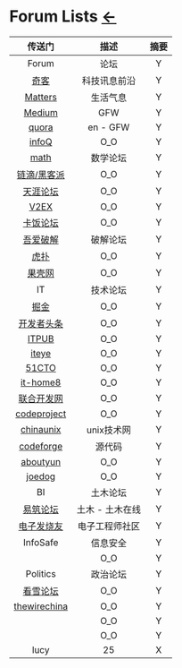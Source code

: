 # Forum Lists [←](index.md)

<div>

| 传送门 | 描述 | 摘要 |
|:---:|:---:|:---:|
| Forum | 论坛 | Y |
| [奇客](https://www.solidot.org/) | 科技讯息前沿 | Y |
| [Matters](https://matters.news/) | 生活气息 | Y |
| [Medium](https://medium.com/) | GFW | Y |
| [quora](https://www.quora.com/) | en - GFW | Y |
| [infoQ](https://www.infoq.cn/) | O_O | Y |
| [math](https://math.meta.stackexchange.com/) | 数学论坛 | Y |
| [链滴/黑客派](https://ld246.com/) | O_O | Y |
| [天涯论坛](https://bbs.tianya.cn/) | O_O | Y |
| [V2EX](https://www.v2ex.com/) | O_O | Y |
| [卡饭论坛](https://bbs.kafan.cn/) | O_O | Y |
| [吾爱破解](https://www.52pojie.cn/) | 破解论坛 | Y |
| [虎扑](https://bbs.hupu.com/) | O_O | Y |
| [果壳网](https://www.guokr.com/) | O_O | Y |
| IT | 技术论坛 | Y |
| [掘金](https://juejin.im/) | O_O | Y |
| [开发者头条](https://toutiao.io/) | O_O | Y |
| [ITPUB](http://www.itpub.net/) | O_O | Y |
| [iteye](https://www.iteye.com/) | O_O | Y |
| [51CTO](https://home.51cto.com/) | O_O | Y |
| [it-home8](http://www.it-home8.com/) | O_O | Y |
| [联合开发网](http://www.pudn.com/) | O_O | Y |
| [codeproject](https://www.codeproject.com/) | O_O | Y |
| [chinaunix](http://www.chinaunix.net/) | unix技术网 | Y |
| [codeforge](http://www.codeforge.cn/) | 源代码 | Y |
| [aboutyun](https://www.aboutyun.com/) | O_O | Y |
| [joedog](https://www.joedog.org/) | O_O | Y |
| BI | 土木论坛 | Y |
| [易筑论坛](https://bbs.co188.com/) | 土木 - 土木在线 | Y |
| [电子发烧友](http://www.elecfans.com/) | 电子工程师社区 | Y |
| InfoSafe | 信息安全 | Y |
| []() | O_O | Y |
| Politics | 政治论坛 | Y |
| [看雪论坛](https://bbs.pediy.com/) | O_O | Y |
| [thewirechina](https://www.thewirechina.com/) | O_O | Y |
| []() | O_O | Y |
| []() | O_O | Y |
| lucy | 25 | X |

</div>
